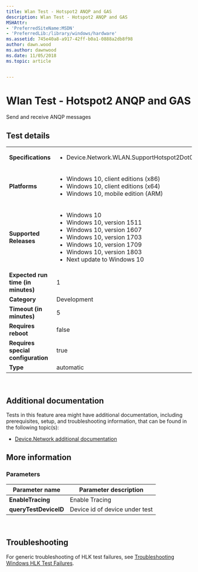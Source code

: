 ```yaml
---
title: Wlan Test - Hotspot2 ANQP and GAS
description: Wlan Test - Hotspot2 ANQP and GAS
MSHAttr:
- 'PreferredSiteName:MSDN'
- 'PreferredLib:/library/windows/hardware'
ms.assetid: 745e40a8-a917-42ff-b0a1-0888a2db8f98
author: dawn.wood
ms.author: dawnwood
ms.date: 11/05/2018
ms.topic: article


---
```


# <span id="p_hlk_test.b967267f-8e0a-43c1-9ab2-cc54d388e9c7"></span>Wlan Test - Hotspot2 ANQP and GAS


Send and receive ANQP messages

## Test details
|||
|---|---|
| **Specifications**  | <ul><li>Device.Network.WLAN.SupportHotspot2Dot0.Hotspot2Dot0</li></ul> |  
| **Platforms**   | <ul><li>Windows 10, client editions (x86)</li><li>Windows 10, client editions (x64)</li><li>Windows 10, mobile edition (ARM)</li></ul> |
| **Supported Releases** | <ul><li>Windows 10</li><li>Windows 10, version 1511</li><li>Windows 10, version 1607</li><li>Windows 10, version 1703</li><li>Windows 10, version 1709</li><li>Windows 10, version 1803</li><li>Next update to Windows 10</li></ul> |
|**Expected run time (in minutes)**| 1 |
|**Category**| Development |
|**Timeout (in minutes)**| 5 |
|**Requires reboot**| false |
|**Requires special configuration**| true |
|**Type**| automatic |

 

## <span id="Additional_documentation"></span><span id="additional_documentation"></span><span id="ADDITIONAL_DOCUMENTATION"></span>Additional documentation


Tests in this feature area might have additional documentation, including prerequisites, setup, and troubleshooting information, that can be found in the following topic(s):

-   [Device.Network additional documentation](device-network-additional-documentation.md)

## <span id="More_information"></span><span id="more_information"></span><span id="MORE_INFORMATION"></span>More information


### <span id="Parameters"></span><span id="parameters"></span><span id="PARAMETERS"></span>Parameters

| Parameter name        | Parameter description          |
|-----------------------|--------------------------------|
| **EnableTracing**     | Enable Tracing                 |
| **queryTestDeviceID** | Device id of device under test |

 

## <span id="Troubleshooting"></span><span id="troubleshooting"></span><span id="TROUBLESHOOTING"></span>Troubleshooting


For generic troubleshooting of HLK test failures, see [Troubleshooting Windows HLK Test Failures](..\user\troubleshooting-windows-hlk-test-failures.md).

 

 






